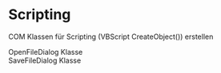 # Scripting
COM Klassen für Scripting (VBScript CreateObject()) erstellen

OpenFileDialog Klasse</br>
SaveFileDialog Klasse
